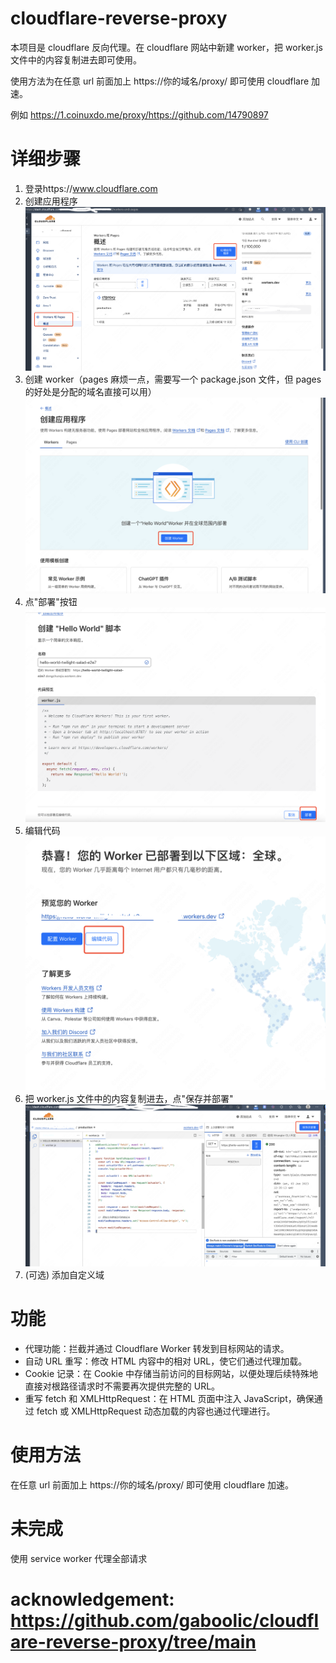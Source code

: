 # cloudflare-reverse-proxy

本项目是 cloudflare 反向代理。在 cloudflare 网站中新建 worker，把 worker.js 文件中的内容复制进去即可使用。

使用方法为在任意 url 前面加上 https://你的域名/proxy/ 即可使用 cloudflare 加速。

例如 https://1.coinuxdo.me/proxy/https://github.com/14790897

# 详细步骤

1. 登录https://www.cloudflare.com
2. 创建应用程序
   ![创建应用程序](img/1createapp.png)
3. 创建 worker（pages 麻烦一点，需要写一个 package.json 文件，但 pages 的好处是分配的域名直接可以用）
   ![创建worker](img/2createworker.png)
4. 点"部署"按钮
   ![创建worker](img/3deploy.png)
5. 编辑代码
   ![编辑代码](img/4update.png)
6. 把 worker.js 文件中的内容复制进去，点"保存并部署"
   ![保存并部署](img/5save.png)
7. (可选) 添加自定义域

# 功能

- 代理功能：拦截并通过 Cloudflare Worker 转发到目标网站的请求。
- 自动 URL 重写：修改 HTML 内容中的相对 URL，使它们通过代理加载。
- Cookie 记录：在 Cookie 中存储当前访问的目标网站，以便处理后续特殊地直接对根路径请求时不需要再次提供完整的 URL。
- 重写 fetch 和 XMLHttpRequest：在 HTML 页面中注入 JavaScript，确保通过 fetch 或 XMLHttpRequest 动态加载的内容也通过代理进行。

# 使用方法

在任意 url 前面加上 https://你的域名/proxy/ 即可使用 cloudflare 加速。

# 未完成

使用 service worker 代理全部请求

# acknowledgement: https://github.com/gaboolic/cloudflare-reverse-proxy/tree/main
